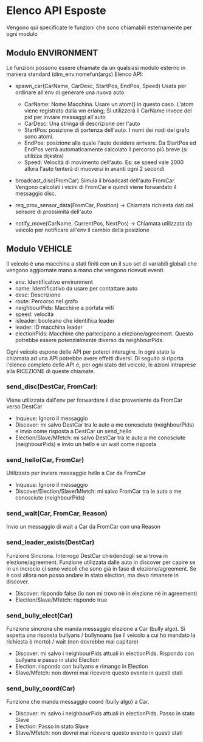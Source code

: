 
# Elenco API Esposte
Vengono quì specificate le funzioni che sono chiamabili esternamente per ogni modulo
## Modulo ENVIRONMENT
Le funzioni possono essere chiamate da un qualsiasi modulo esterno in maniera standard (dim_env:nomefun(args)
Elenco API:
 - spawn_car(CarName, CarDesc, StartPos, EndPos, Speed)
Usata per ordinare all'env di generare una nuova auto
   - CarName: Nome Macchina. Usare un atom() in questo caso. L'atom viene registrato dalla vm erlang; Si utilizzerà il CarName invece del pid per inviare messaggi all'auto
   - CarDesc: Una stringa di descrizione per l'auto
   - StartPos: posizione di partenza dell'auto. I nomi dei nodi del grafo sono atomi.
   - EndPos: posizione alla quale l'auto desidera arrivare. Da StartPos ed EndPos verrà automaticamente calcolato il percorso più breve (si utilizza dijkstra)
   - Speed: Velocità di movimento dell'auto. Es: se speed vale 2000 allora l'auto tenterà di muoversi in avanti ogni 2 secondi

 - broadcast_disc(FromCar)
 Simula il broadcast dell'auto FromCar. Vengono calcolati i vicini di FromCar e quindi viene forwardato il messaggio disc.

 - req_prox_sensor_data(FromCar, Position) ->
Chiamata richiesta dati dal sensore di prossimità dell'auto
 - notify_move(CarName, CurrentPos, NextPos) ->
Chiamata utilizzata da veicolo per notificare all'env il cambio della posizione


## Modulo VEHICLE
Il veicolo è una macchina a stati finiti con un il suo set di variabili globali che vengono aggiornate mano a mano che vengono ricevuti eventi.
 - env: Identificativo environment
 - name: Identificativo da usare per contattare auto
 - desc: Descrizione
 - route: Percorso nel grafo
 - neighbourPids: Macchine a portata wifi
 - speed: velocità
 - isleader: booleano che identifica leader
 - leader: ID macchina leader
 - electionPids: Macchine che partecipano a elezione/agreement. Questo potrebbe essere potenzialmente diverso da neighbourPids.

Ogni veicolo espone delle API per poterci interagire.
In ogni stato la chiamata ad una API potrebbe avere effetti diversi.
Di seguito si riporta l'elenco completo delle API e, per ogni stato del veicolo, le azioni intraprese alla RICEZIONE di queste chiamate.

### send_disc(DestCar, FromCar): 
Viene utilizzata dall'env per forwardare il disc proveniente da FromCar verso DestCar
 - Inqueue: Ignoro il messaggio
 - Discover: mi salvo DestCar tra le auto a me conosciute (neighbourPids) e invio come risposta a DestCar un send_hello
 - Election/Slave/Mfetch: mi salvo DestCar tra le auto a me conosciute (neighbourPids) e invio un hello e un wait come risposta


### send_hello(Car, FromCar)
Utilizzato per inviare messaggio hello a Car da FromCar
 - Inqueue: Ignoro il messaggio
 - Discover/Election/Slave/Mfetch: mi salvo FromCar tra le auto a me conosciute (neighbourPids)

### send_wait(Car, FromCar, Reason)
Invio un messaggio di wait a Car da FromCar con una Reason


### send_leader_exists(DestCar)
Funzione Sincrona.
Interrogo DestCar chiedendogli se si trova in elezione/agreement.
Funzione utilizzata dalle auto in discover per capire se in un incrocio ci sono veicoli che sono già in fase di elezione/agreement. Se è così allora non posso andare in stato election, ma devo rimanere in discover. 

 - Discover: rispondo false (io non mi trovo nè in elezione nè in agreement)
 - Election/Slave/Mfetch: rispondo true

### send_bully_elect(Car)
Funzione sincrona che manda messaggio elezione a Car (bully algo). Si aspetta una risposta bullyans / bullynoans (se il veicolo a cui ho mandato la richiesta è morto) / wait (non dovrebbe mai capitare)
 - Discover: mi salvo i neighbourPids attuali in electionPids. Rispondo con bullyans e passo in stato Election
 - Election: rispondo con bullyans e rimango in Election
 - Slave/Mfetch: non dovrei mai ricevere questo evento in questi stati

### send_bully_coord(Car)
Funzione che manda messaggio coord (bully algo) a Car.
 - Discover: mi salvo i neighbourPids attuali in electionPids. Passo in stato Slave
 - Election: Passo in stato Slave
 - Slave/Mfetch: non dovrei mai ricevere questo evento in questi stati


